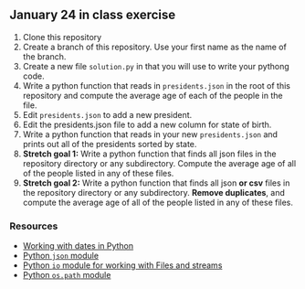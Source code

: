 ## January 24 in class exercise

1. Clone this repository
2. Create a branch of this repository. Use your first name as the name of the branch.
3. Create a new file `solution.py` in that you will use to write your pythong code.
4. Write a python function that reads in `presidents.json` in the root of this repository and compute the average age of each of the people in the file.
3. Edit `presidents.json` to add a new president. 
4. Edit the presidents.json file to add a new column for state of birth.
5. Write a python function that reads in your new `presidents.json` and prints out all of the presidents sorted by state.
6. **Stretch goal 1:** Write a python function that finds all json files in the repository directory or any subdirectory. Compute the average age of all of the people listed in any of these files.
7. **Stretch goal 2:** Write a python function that finds all json **or csv** files in the repository directory or any subdirectory. **Remove duplicates**, and compute the average age of all of the people listed in any of these files. 

### Resources
* [Working with dates in Python](https://docs.python.org/3/library/datetime.html)
* [Python `json` module](https://docs.python.org/3/library/json.html)
* [Python `io` module for working with Files and streams](https://docs.python.org/3/library/io.html)
* [Python `os.path` module](https://docs.python.org/3/library/os.path.html)

